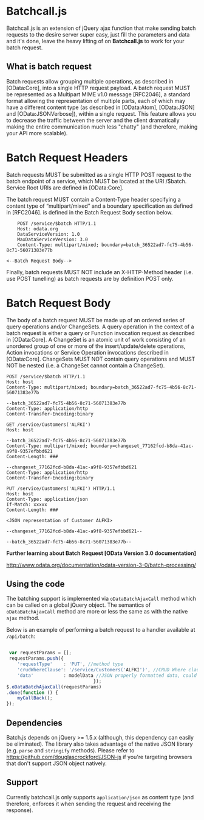 Batchcall.js
========

Batchcall.js is an extension of jQuery ajax function that make sending batch requests to the desire server super easy, just fill the parameters and data and it's done, leave the heavy lifting of on **Batchcall.js** to work for your batch request.

## What is batch request ##

Batch requests allow grouping multiple operations, as described in [OData:Core], into a single HTTP request payload. A batch request MUST be represented as a Multipart MIME v1.0 message [RFC2046], a standard format allowing the representation of multiple parts, each of which may have a different content type (as described in [OData:Atom], [OData:JSON] and [OData:JSONVerbose]), within a single request. This feature allows you to decrease the traffic between the server and the client dramatically making the entire communication much less "chatty" (and therefore, making your API more scalable).


Batch Request Headers
======================
Batch requests MUST be submitted as a single HTTP POST request to the batch endpoint of a service, which MUST be located at the URI <Service Root URI>/$batch. Service Root URIs are defined in [OData:Core].

The batch request MUST contain a Content-Type header specifying a content type of “multipart/mixed” and a boundary specification as defined in [RFC2046]. <Batch Request Body> is defined in the Batch Request Body section below.

        POST /service/$batch HTTP/1.1
        Host: odata.org
        DataServiceVersion: 1.0 
        MaxDataServiceVersion: 3.0 
        Content-Type: multipart/mixed; boundary=batch_36522ad7-fc75-4b56-8c71-56071383e77b
    
    <--Batch Request Body-->

Finally, batch requests MUST NOT include an X-HTTP-Method header (i.e. use POST tunelling) as batch requests are by definition POST only.

Batch Request Body
=================
The body of a batch request MUST be made up of an ordered series of query operations and/or ChangeSets. A query operation in the context of a batch request is either a query or Function invocation request as described in [OData:Core]. A ChangeSet is an atomic unit of work consisting of an unordered group of one or more of the insert/update/delete operations, Action invocations or Service Operation invocations described in [OData:Core]. ChangeSets MUST NOT contain query operations and MUST NOT be nested (i.e. a ChangeSet cannot contain a ChangeSet).

    POST /service/$batch HTTP/1.1 
    Host: host 
    Content-Type: multipart/mixed; boundary=batch_36522ad7-fc75-4b56-8c71-56071383e77b 
    
    --batch_36522ad7-fc75-4b56-8c71-56071383e77b
    Content-Type: application/http 
    Content-Transfer-Encoding:binary
    
    GET /service/Customers('ALFKI') 
    Host: host
    
    --batch_36522ad7-fc75-4b56-8c71-56071383e77b 
    Content-Type: multipart/mixed; boundary=changeset_77162fcd-b8da-41ac-a9f8-9357efbbd621 
    Content-Length: ###       
   
    --changeset_77162fcd-b8da-41ac-a9f8-9357efbbd621 
    Content-Type: application/http 
    Content-Transfer-Encoding:binary 
    
    PUT /service/Customers('ALFKI') HTTP/1.1 
    Host: host 
    Content-Type: application/json 
    If-Match: xxxxx 
    Content-Length: ### 
    
    <JSON representation of Customer ALFKI> 
    
    --changeset_77162fcd-b8da-41ac-a9f8-9357efbbd621-- 
   
    --batch_36522ad7-fc75-4b56-8c71-56071383e77b--


**Further learning about Batch Request **[OData Version 3.0 documentation]****

http://www.odata.org/documentation/odata-version-3-0/batch-processing/

## Using the code ##

The batching support is implemented via ```oDataBatchAjaxCall``` method which can be called on a global jQuery object. The semantics of ```oDataBatchAjaxCall``` method are more or less the same as with the native ```ajax``` method.

Below is an example of performing a batch request to a handler available at ```/api/batch```:

```javascript

 var requestParams = [];
 requestParams.push({
	'requestType'    : 'PUT', //method type
    'crudWhereClause': '/service/Customers('ALFKI')', //CRUD Where clause
    'data'           : modelData //JSON properly formatted data, could be collection
                                });
$.oDataBatchAjaxCall(requestParams)
.done(function () {
    myCallBack();
});
```

## Dependencies ##

Batch.js depends on jQuery >= 1.5.x (although, this dependency can easily be eliminated). The library also takes advantage of the native JSON library (e.g. ```parse``` and ```stringify``` methods). Please refer to https://github.com/douglascrockford/JSON-js if you're targeting browsers that don't support JSON object natively.

## Support ##

Currently batchcall.js only supports ```application/json``` as content type (and therefore, enforces it when sending the request and receiving the response).
